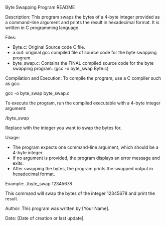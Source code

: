 Byte Swapping Program README

Description:
This program swaps the bytes of a 4-byte integer provided as a command-line argument and prints the result in hexadecimal format. It is written in C programming language.

Files:
- Byte.c: Original Source code C file.
- a.out: original gcc compiled file of source code for the byte swapping program.
- byte_swap.c: Contains the FINAL compiled source code for the byte swapping program. (gcc -o byte_swap Byte.c)

Compilation and Execution:
To compile the program, use a C compiler such as gcc:

gcc -o byte_swap byte_swap.c

To execute the program, run the compiled executable with a 4-byte integer argument:

/byte_swap <integer>

Replace <integer> with the integer you want to swap the bytes for.

Usage:
- The program expects one command-line argument, which should be a 4-byte integer.
- If no argument is provided, the program displays an error message and exits.
- After swapping the bytes, the program prints the swapped output in hexadecimal format.

Example:   ./byte_swap 12345678

This command will swap the bytes of the integer 12345678 and print the result.

Author:
This program was written by [Your Name].

Date:
[Date of creation or last update].



